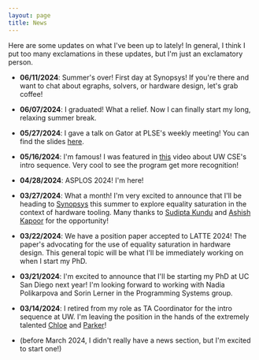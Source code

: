 ```yaml
---
layout: page
title: News
---
```


Here are some updates on what I've been up to lately!
In general, I think I put too many exclamations in these updates, but I'm just
an exclamatory person.

- **06/11/2024**: Summer's over! First day at Synopsys! If you're there and want to chat about
  egraphs, solvers, or hardware design, let's grab coffee!

- **06/07/2024**: I graduated! What a relief. Now I can finally start my long, relaxing summer break.

- **05/27/2024**: I gave a talk on Gator at PLSE's weekly meeting! You can find the slides [here](./assets//2024-05-27-gator-talk.pdf).

- **05/16/2024**: I'm famous! I was featured in [this](https://www.youtube.com/watch?v=4BVsKkF2FUE)
  video about UW CSE's intro sequence. Very cool to see the program get more recognition!

- **04/28/2024**: ASPLOS 2024! I'm here!

- **03/27/2024**: What a month! I'm very excited to announce that I'll be heading to [Synopsys](https://www.synopsys.com/) this summer to explore equality saturation in the context of hardware tooling. Many thanks to [Sudipta Kundu](https://mesl.ucsd.edu/sudipta/index.html) and [Ashish Kapoor](https://www.linkedin.com/in/ashish-kapoor-5a6632/) for the opportunity!

- **03/22/2024**: We have a position paper accepted to LATTE 2024! The paper's advocating for the use of equality saturation in hardware design. This general topic
  will be what I'll be immediately working on when I start my PhD.

- **03/21/2024**: I'm excited to announce that I'll be starting my PhD at UC San Diego next year! I'm looking forward to working with Nadia Polikarpova and Sorin Lerner in the Programming Systems group.

- **03/14/2024**: I retired from my role as TA Coordinator for the intro sequence at UW. I'm leaving the position in the hands of the extremely talented [Chloe](https://www.linkedin.com/in/chloe-fong/) and [Parker](https://www.linkedin.com/in/parker-gustafson/)!

- (before March 2024, I didn't really have a news section, but I'm excited to start one!)
